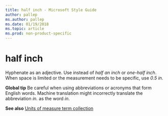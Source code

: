 ```yaml
---
title: half inch - Microsoft Style Guide
author: pallep
ms.author: pallep
ms.date: 01/19/2018
ms.topic: article
ms.prod: non-product-specific
---
```


# half inch

Hyphenate as an adjective. Use instead of *half an inch* or *one-half inch*. When space is limited or the measurement needs to be specific, use *0.5 in*.

**Global tip** Be
careful when using abbreviations or acronyms that form English words.
Machine translation might incorrectly translate
the abbreviation *in.* as the word *in*. 

**See also** [Units of measure term collection](/style-guide/a-z-word-list-term-collections/term-collections/units-of-measure-terms)
